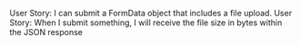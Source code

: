 User Story: I can submit a FormData object that includes a file upload.
User Story: When I submit something, I will receive the file size in bytes within the JSON response